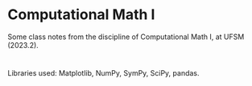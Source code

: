 # Computational Math I
Some class notes from the discipline of Computational Math I, at UFSM (2023.2).

#
Libraries used: Matplotlib, NumPy, SymPy, SciPy, pandas.

